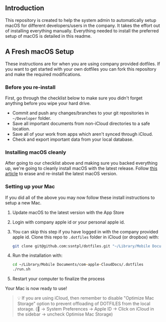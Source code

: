 

## Introduction

This repository is created to help the system admin to automatically setup macOS for different developers/users in the company. It takes the effort out of installing everything manually. Everything needed to install the preferred setup of macOS is detailed in this readme. 


## A Fresh macOS Setup

These instructions are for when you are using company provided dotfiles. If you want to get started with your own dotfiles you can fork this repository and make the required modifications.

### Before you re-install

First, go through the checklist below to make sure you didn't forget anything before you wipe your hard drive.

- Commit and push any changes/branches to your git repositories in `~/Developer` folder.
- Save all important documents from non-iCloud directories to a safe location.
- Save all of your work from apps which aren't synced through iCloud.
- Check and export important data from your local database.


### Installing macOS cleanly

After going to our checklist above and making sure you backed everything up, we're going to cleanly install macOS with the latest release. Follow [this article](https://support.apple.com/en-in/guide/mac-help/mh27903/mac) to erase and re-install the latest macOS version.

### Setting up your Mac

If you did all of the above you may now follow these install instructions to setup a new Mac.

1. Update macOS to the latest version with the App Store

2. Login with company apple id or your personal apple id.

3. You can skip this step if you have logged in with the company provided apple id.
   Clone this repo to `.dotfiles` folder in iCloud (or dropbox) with:

    ```zsh
    git clone git@github.com:ssntpl/dotfiles.git "~/Library/Mobile Documents/com~apple~CloudDocs/.dotfiles"
    ```

4. Run the installation with:

    ```zsh
    cd ~/Library/Mobile Documents/com~apple~CloudDocs/.dotfiles
    ./run.sh
    ```

5. Restart your computer to finalize the process

Your Mac is now ready to use!

> 💡 If you are using iCloud, then remember to disable "Optimize Mac Storage" option to prevent offloading of DOTFILES from the local storage.
( → System Preferences → Apple ID → Click on iCloud in the sidebar → uncheck Optimise Mac Storage)


